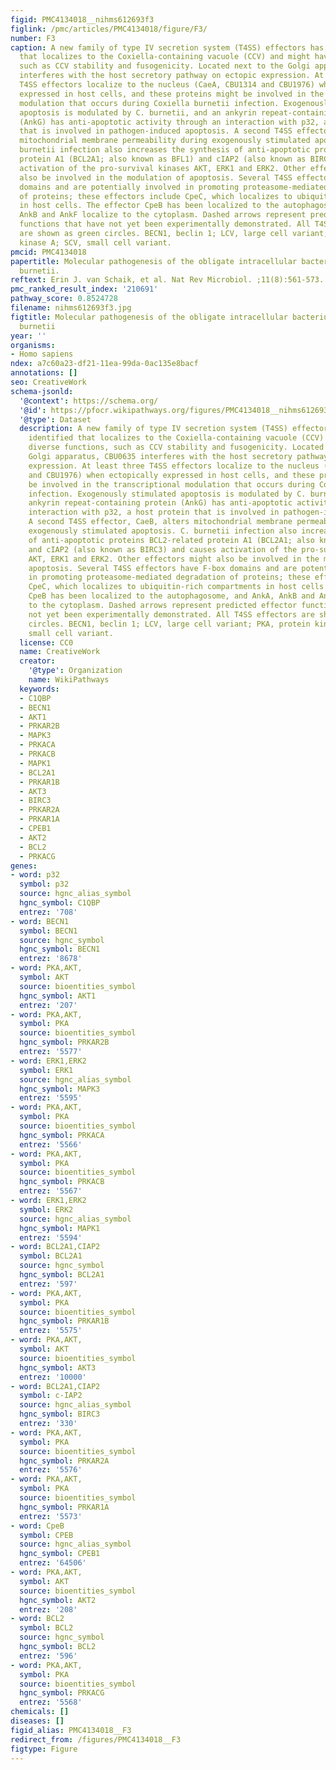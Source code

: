 ```yaml
---
figid: PMC4134018__nihms612693f3
figlink: /pmc/articles/PMC4134018/figure/F3/
number: F3
caption: A new family of type IV secretion system (T4SS) effectors has been identified
  that localizes to the Coxiella-containing vacuole (CCV) and might have diverse functions,
  such as CCV stability and fusogenicity. Located next to the Golgi apparatus, CBU0635
  interferes with the host secretory pathway on ectopic expression. At least three
  T4SS effectors localize to the nucleus (CaeA, CBU1314 and CBU1976) when ectopically
  expressed in host cells, and these proteins might be involved in the transcriptional
  modulation that occurs during Coxiella burnetii infection. Exogenously stimulated
  apoptosis is modulated by C. burnetii, and an ankyrin repeat-containing protein
  (AnkG) has anti-apoptotic activity through an interaction with p32, a host protein
  that is involved in pathogen-induced apoptosis. A second T4SS effector, CaeB, alters
  mitochondrial membrane permeability during exogenously stimulated apoptosis. C.
  burnetii infection also increases the synthesis of anti-apoptotic proteins BCL2-related
  protein A1 (BCL2A1; also known as BFL1) and cIAP2 (also known as BIRC3) and causes
  activation of the pro-survival kinases AKT, ERK1 and ERK2. Other effectors might
  also be involved in the modulation of apoptosis. Several T4SS effectors have F-box
  domains and are potentially involved in promoting proteasome-mediated degradation
  of proteins; these effectors include CpeC, which localizes to ubiquitin-rich compartments
  in host cells. The effector CpeB has been localized to the autophagosome, and AnkA,
  AnkB and AnkF localize to the cytoplasm. Dashed arrows represent predicted effector
  functions that have not yet been experimentally demonstrated. All T4SS effectors
  are shown as green circles. BECN1, beclin 1; LCV, large cell variant; PKA, protein
  kinase A; SCV, small cell variant.
pmcid: PMC4134018
papertitle: Molecular pathogenesis of the obligate intracellular bacterium Coxiella
  burnetii.
reftext: Erin J. van Schaik, et al. Nat Rev Microbiol. ;11(8):561-573.
pmc_ranked_result_index: '210691'
pathway_score: 0.8524728
filename: nihms612693f3.jpg
figtitle: Molecular pathogenesis of the obligate intracellular bacterium Coxiella
  burnetii
year: ''
organisms:
- Homo sapiens
ndex: a7c60a23-df21-11ea-99da-0ac135e8bacf
annotations: []
seo: CreativeWork
schema-jsonld:
  '@context': https://schema.org/
  '@id': https://pfocr.wikipathways.org/figures/PMC4134018__nihms612693f3.html
  '@type': Dataset
  description: A new family of type IV secretion system (T4SS) effectors has been
    identified that localizes to the Coxiella-containing vacuole (CCV) and might have
    diverse functions, such as CCV stability and fusogenicity. Located next to the
    Golgi apparatus, CBU0635 interferes with the host secretory pathway on ectopic
    expression. At least three T4SS effectors localize to the nucleus (CaeA, CBU1314
    and CBU1976) when ectopically expressed in host cells, and these proteins might
    be involved in the transcriptional modulation that occurs during Coxiella burnetii
    infection. Exogenously stimulated apoptosis is modulated by C. burnetii, and an
    ankyrin repeat-containing protein (AnkG) has anti-apoptotic activity through an
    interaction with p32, a host protein that is involved in pathogen-induced apoptosis.
    A second T4SS effector, CaeB, alters mitochondrial membrane permeability during
    exogenously stimulated apoptosis. C. burnetii infection also increases the synthesis
    of anti-apoptotic proteins BCL2-related protein A1 (BCL2A1; also known as BFL1)
    and cIAP2 (also known as BIRC3) and causes activation of the pro-survival kinases
    AKT, ERK1 and ERK2. Other effectors might also be involved in the modulation of
    apoptosis. Several T4SS effectors have F-box domains and are potentially involved
    in promoting proteasome-mediated degradation of proteins; these effectors include
    CpeC, which localizes to ubiquitin-rich compartments in host cells. The effector
    CpeB has been localized to the autophagosome, and AnkA, AnkB and AnkF localize
    to the cytoplasm. Dashed arrows represent predicted effector functions that have
    not yet been experimentally demonstrated. All T4SS effectors are shown as green
    circles. BECN1, beclin 1; LCV, large cell variant; PKA, protein kinase A; SCV,
    small cell variant.
  license: CC0
  name: CreativeWork
  creator:
    '@type': Organization
    name: WikiPathways
  keywords:
  - C1QBP
  - BECN1
  - AKT1
  - PRKAR2B
  - MAPK3
  - PRKACA
  - PRKACB
  - MAPK1
  - BCL2A1
  - PRKAR1B
  - AKT3
  - BIRC3
  - PRKAR2A
  - PRKAR1A
  - CPEB1
  - AKT2
  - BCL2
  - PRKACG
genes:
- word: p32
  symbol: p32
  source: hgnc_alias_symbol
  hgnc_symbol: C1QBP
  entrez: '708'
- word: BECN1
  symbol: BECN1
  source: hgnc_symbol
  hgnc_symbol: BECN1
  entrez: '8678'
- word: PKA,AKT,
  symbol: AKT
  source: bioentities_symbol
  hgnc_symbol: AKT1
  entrez: '207'
- word: PKA,AKT,
  symbol: PKA
  source: bioentities_symbol
  hgnc_symbol: PRKAR2B
  entrez: '5577'
- word: ERK1,ERK2
  symbol: ERK1
  source: hgnc_alias_symbol
  hgnc_symbol: MAPK3
  entrez: '5595'
- word: PKA,AKT,
  symbol: PKA
  source: bioentities_symbol
  hgnc_symbol: PRKACA
  entrez: '5566'
- word: PKA,AKT,
  symbol: PKA
  source: bioentities_symbol
  hgnc_symbol: PRKACB
  entrez: '5567'
- word: ERK1,ERK2
  symbol: ERK2
  source: hgnc_alias_symbol
  hgnc_symbol: MAPK1
  entrez: '5594'
- word: BCL2A1,CIAP2
  symbol: BCL2A1
  source: hgnc_symbol
  hgnc_symbol: BCL2A1
  entrez: '597'
- word: PKA,AKT,
  symbol: PKA
  source: bioentities_symbol
  hgnc_symbol: PRKAR1B
  entrez: '5575'
- word: PKA,AKT,
  symbol: AKT
  source: bioentities_symbol
  hgnc_symbol: AKT3
  entrez: '10000'
- word: BCL2A1,CIAP2
  symbol: c-IAP2
  source: hgnc_alias_symbol
  hgnc_symbol: BIRC3
  entrez: '330'
- word: PKA,AKT,
  symbol: PKA
  source: bioentities_symbol
  hgnc_symbol: PRKAR2A
  entrez: '5576'
- word: PKA,AKT,
  symbol: PKA
  source: bioentities_symbol
  hgnc_symbol: PRKAR1A
  entrez: '5573'
- word: CpeB
  symbol: CPEB
  source: hgnc_alias_symbol
  hgnc_symbol: CPEB1
  entrez: '64506'
- word: PKA,AKT,
  symbol: AKT
  source: bioentities_symbol
  hgnc_symbol: AKT2
  entrez: '208'
- word: BCL2
  symbol: BCL2
  source: hgnc_symbol
  hgnc_symbol: BCL2
  entrez: '596'
- word: PKA,AKT,
  symbol: PKA
  source: bioentities_symbol
  hgnc_symbol: PRKACG
  entrez: '5568'
chemicals: []
diseases: []
figid_alias: PMC4134018__F3
redirect_from: /figures/PMC4134018__F3
figtype: Figure
---
```

